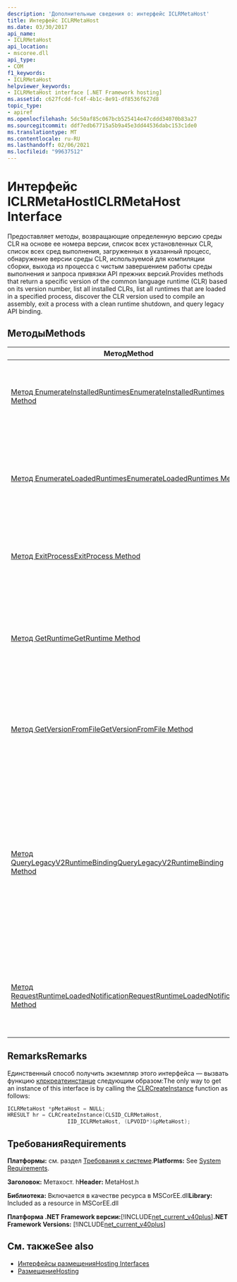 ```yaml
---
description: 'Дополнительные сведения о: интерфейс ICLRMetaHost'
title: Интерфейс ICLRMetaHost
ms.date: 03/30/2017
api_name:
- ICLRMetaHost
api_location:
- mscoree.dll
api_type:
- COM
f1_keywords:
- ICLRMetaHost
helpviewer_keywords:
- ICLRMetaHost interface [.NET Framework hosting]
ms.assetid: c627fcdd-fc4f-4b1c-8e91-df8536f627d8
topic_type:
- apiref
ms.openlocfilehash: 5dc50af85c067bcb525414e47cddd34070b83a27
ms.sourcegitcommit: ddf7edb67715a5b9a45e3dd44536dabc153c1de0
ms.translationtype: MT
ms.contentlocale: ru-RU
ms.lasthandoff: 02/06/2021
ms.locfileid: "99637512"
---
```

# <a name="iclrmetahost-interface"></a><span data-ttu-id="ceee4-103">Интерфейс ICLRMetaHost</span><span class="sxs-lookup"><span data-stu-id="ceee4-103">ICLRMetaHost Interface</span></span>

<span data-ttu-id="ceee4-104">Предоставляет методы, возвращающие определенную версию среды CLR на основе ее номера версии, список всех установленных CLR, список всех сред выполнения, загруженных в указанный процесс, обнаружение версии среды CLR, используемой для компиляции сборки, выхода из процесса с чистым завершением работы среды выполнения и запроса привязки API прежних версий.</span><span class="sxs-lookup"><span data-stu-id="ceee4-104">Provides methods that return a specific version of the common language runtime (CLR) based on its version number, list all installed CLRs, list all runtimes that are loaded in a specified process, discover the CLR version used to compile an assembly, exit a process with a clean runtime shutdown, and query legacy API binding.</span></span>  
  
## <a name="methods"></a><span data-ttu-id="ceee4-105">Методы</span><span class="sxs-lookup"><span data-stu-id="ceee4-105">Methods</span></span>  
  
|<span data-ttu-id="ceee4-106">Метод</span><span class="sxs-lookup"><span data-stu-id="ceee4-106">Method</span></span>|<span data-ttu-id="ceee4-107">Описание</span><span class="sxs-lookup"><span data-stu-id="ceee4-107">Description</span></span>|  
|------------|-----------------|  
|[<span data-ttu-id="ceee4-108">Метод EnumerateInstalledRuntimes</span><span class="sxs-lookup"><span data-stu-id="ceee4-108">EnumerateInstalledRuntimes Method</span></span>](iclrmetahost-enumerateinstalledruntimes-method.md)|<span data-ttu-id="ceee4-109">Возвращает перечисление, содержащее допустимый указатель интерфейса [ICLRRuntimeInfo](iclrruntimeinfo-interface.md) для каждой версии среды CLR, установленной на компьютере.</span><span class="sxs-lookup"><span data-stu-id="ceee4-109">Returns an enumeration that contains a valid [ICLRRuntimeInfo](iclrruntimeinfo-interface.md) interface pointer for each CLR version that is installed on a computer.</span></span>|  
|[<span data-ttu-id="ceee4-110">Метод EnumerateLoadedRuntimes</span><span class="sxs-lookup"><span data-stu-id="ceee4-110">EnumerateLoadedRuntimes Method</span></span>](iclrmetahost-enumerateloadedruntimes-method.md)|<span data-ttu-id="ceee4-111">Возвращает перечисление, содержащее допустимый указатель интерфейса [ICLRRuntimeInfo](iclrruntimeinfo-interface.md) для каждой среды CLR, загруженной в заданный процесс.</span><span class="sxs-lookup"><span data-stu-id="ceee4-111">Returns an enumeration that contains a valid [ICLRRuntimeInfo](iclrruntimeinfo-interface.md) interface pointer for each CLR that is loaded in a given process.</span></span> <span data-ttu-id="ceee4-112">Этот метод заменяет [GetVersionFromProcess](getversionfromprocess-function.md).</span><span class="sxs-lookup"><span data-stu-id="ceee4-112">This method supersedes [GetVersionFromProcess](getversionfromprocess-function.md).</span></span>|  
|[<span data-ttu-id="ceee4-113">Метод ExitProcess</span><span class="sxs-lookup"><span data-stu-id="ceee4-113">ExitProcess Method</span></span>](iclrmetahost-exitprocess-method.md)|<span data-ttu-id="ceee4-114">Пытается корректно завершить работу всех загруженных сред выполнения, а затем завершить процесс.</span><span class="sxs-lookup"><span data-stu-id="ceee4-114">Attempts to shut down all loaded runtimes gracefully and then terminates the process.</span></span> <span data-ttu-id="ceee4-115">Заменяет функцию [корекситпроцесс](corexitprocess-function.md) .</span><span class="sxs-lookup"><span data-stu-id="ceee4-115">Supersedes the [CorExitProcess](corexitprocess-function.md) function.</span></span>|  
|[<span data-ttu-id="ceee4-116">Метод GetRuntime</span><span class="sxs-lookup"><span data-stu-id="ceee4-116">GetRuntime Method</span></span>](iclrmetahost-getruntime-method.md)|<span data-ttu-id="ceee4-117">Возвращает интерфейс [ICLRRuntimeInfo](iclrruntimeinfo-interface.md) , соответствующий определенной версии среды CLR.</span><span class="sxs-lookup"><span data-stu-id="ceee4-117">Gets the [ICLRRuntimeInfo](iclrruntimeinfo-interface.md) interface that corresponds to a particular CLR version.</span></span> <span data-ttu-id="ceee4-118">Этот метод заменяет функцию [CorBindToRuntimeEx](corbindtoruntimeex-function.md) , используемую с флагом [STARTUP_LOADER_SAFEMODE](startup-flags-enumeration.md) .</span><span class="sxs-lookup"><span data-stu-id="ceee4-118">This method supersedes the [CorBindToRuntimeEx](corbindtoruntimeex-function.md) function used with the [STARTUP_LOADER_SAFEMODE](startup-flags-enumeration.md) flag.</span></span>|  
|[<span data-ttu-id="ceee4-119">Метод GetVersionFromFile</span><span class="sxs-lookup"><span data-stu-id="ceee4-119">GetVersionFromFile Method</span></span>](iclrmetahost-getversionfromfile-method.md)|<span data-ttu-id="ceee4-120">Возвращает исходную версию компиляции платформа .NET Framework сборки (хранится в метаданных) по указанному пути к файлу.</span><span class="sxs-lookup"><span data-stu-id="ceee4-120">Gets the assembly's original .NET Framework compilation version (stored in the metadata), given its file path.</span></span> <span data-ttu-id="ceee4-121">Этот метод заменяет [жетфилеверсион](getfileversion-function.md).</span><span class="sxs-lookup"><span data-stu-id="ceee4-121">This method supersedes [GetFileVersion](getfileversion-function.md).</span></span>|  
|[<span data-ttu-id="ceee4-122">Метод QueryLegacyV2RuntimeBinding</span><span class="sxs-lookup"><span data-stu-id="ceee4-122">QueryLegacyV2RuntimeBinding Method</span></span>](iclrmetahost-querylegacyv2runtimebinding-method.md)|<span data-ttu-id="ceee4-123">Возвращает интерфейс, представляющий среду выполнения, к которой привязана политика устаревшей активации, например, с помощью `useLegacyV2RuntimeActivationPolicy` атрибута в записи файла конфигурации [ \<startup> элемента](../../configure-apps/file-schema/startup/startup-element.md) , путем непосредственного использования устаревших API-интерфейсов активации или путем вызова метода [ICLRRuntimeInfo:: BindAsLegacyV2Runtime](iclrruntimeinfo-bindaslegacyv2runtime-method.md) .</span><span class="sxs-lookup"><span data-stu-id="ceee4-123">Returns an interface that represents a runtime to which legacy activation policy has been bound, for example by using the `useLegacyV2RuntimeActivationPolicy` attribute on the [\<startup> Element](../../configure-apps/file-schema/startup/startup-element.md) configuration file entry, by direct use of the legacy activation APIs, or by calling the [ICLRRuntimeInfo::BindAsLegacyV2Runtime](iclrruntimeinfo-bindaslegacyv2runtime-method.md) method.</span></span>|  
|[<span data-ttu-id="ceee4-124">Метод RequestRuntimeLoadedNotification</span><span class="sxs-lookup"><span data-stu-id="ceee4-124">RequestRuntimeLoadedNotification Method</span></span>](iclrmetahost-requestruntimeloadednotification-method.md)|<span data-ttu-id="ceee4-125">Гарантирует обратный вызов к указанному указателю функции при первой загрузке версии среды CLR, но еще не запущенной.</span><span class="sxs-lookup"><span data-stu-id="ceee4-125">Guarantees a callback to the specified function pointer when a CLR version is first loaded, but not yet started.</span></span> <span data-ttu-id="ceee4-126">Этот метод заменяет [локкклрверсион](lockclrversion-function.md)</span><span class="sxs-lookup"><span data-stu-id="ceee4-126">This method supersedes [LockClrVersion](lockclrversion-function.md)</span></span>|  
  
## <a name="remarks"></a><span data-ttu-id="ceee4-127">Remarks</span><span class="sxs-lookup"><span data-stu-id="ceee4-127">Remarks</span></span>  

 <span data-ttu-id="ceee4-128">Единственный способ получить экземпляр этого интерфейса — вызвать функцию [клркреатеинстанце](clrcreateinstance-function.md) следующим образом:</span><span class="sxs-lookup"><span data-stu-id="ceee4-128">The only way to get an instance of this interface is by calling the [CLRCreateInstance](clrcreateinstance-function.md) function as follows:</span></span>  
  
```cpp  
ICLRMetaHost *pMetaHost = NULL;  
HRESULT hr = CLRCreateInstance(CLSID_CLRMetaHost,  
                   IID_ICLRMetaHost, (LPVOID*)&pMetaHost);  
```  
  
## <a name="requirements"></a><span data-ttu-id="ceee4-129">Требования</span><span class="sxs-lookup"><span data-stu-id="ceee4-129">Requirements</span></span>  

 <span data-ttu-id="ceee4-130">**Платформы:** см. раздел [Требования к системе](../../get-started/system-requirements.md).</span><span class="sxs-lookup"><span data-stu-id="ceee4-130">**Platforms:** See [System Requirements](../../get-started/system-requirements.md).</span></span>  
  
 <span data-ttu-id="ceee4-131">**Заголовок:** Метахост. h</span><span class="sxs-lookup"><span data-stu-id="ceee4-131">**Header:** MetaHost.h</span></span>  
  
 <span data-ttu-id="ceee4-132">**Библиотека:** Включается в качестве ресурса в MSCorEE.dll</span><span class="sxs-lookup"><span data-stu-id="ceee4-132">**Library:** Included as a resource in MSCorEE.dll</span></span>  
  
 <span data-ttu-id="ceee4-133">**Платформа .NET Framework версии:**[!INCLUDE[net_current_v40plus](../../../../includes/net-current-v40plus-md.md)]</span><span class="sxs-lookup"><span data-stu-id="ceee4-133">**.NET Framework Versions:** [!INCLUDE[net_current_v40plus](../../../../includes/net-current-v40plus-md.md)]</span></span>  
  
## <a name="see-also"></a><span data-ttu-id="ceee4-134">См. также</span><span class="sxs-lookup"><span data-stu-id="ceee4-134">See also</span></span>

- [<span data-ttu-id="ceee4-135">Интерфейсы размещения</span><span class="sxs-lookup"><span data-stu-id="ceee4-135">Hosting Interfaces</span></span>](hosting-interfaces.md)
- [<span data-ttu-id="ceee4-136">Размещение</span><span class="sxs-lookup"><span data-stu-id="ceee4-136">Hosting</span></span>](index.md)
